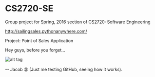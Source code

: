 # CS2720-SE
Group project for Spring, 2016 section of CS2720: Software Engineering

http://sailingsales.pythonanywhere.com/

Project: Point of Sales Application


Hey guys, before you forget...

![alt tag](https://pbs.twimg.com/profile_images/507928108544958464/OCchHzpj_400x400.png)

-- Jacob ㊣ (Just me testing GitHub, seeing how it works).
